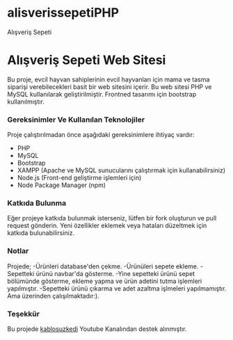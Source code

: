 # alisverissepetiPHP
Alışveriş Sepeti
# Alışveriş Sepeti Web Sitesi

Bu proje, evcil hayvan sahiplerinin evcil hayvanları için mama ve tasma siparişi verebilecekleri basit bir web sitesini içerir. Bu web sitesi PHP ve MySQL kullanılarak geliştirilmiştir. Frontned tasarımı için bootstrap kullanılmıştır.

### Gereksinimler Ve Kullanılan Teknolojiler

Proje çalıştırılmadan önce aşağıdaki gereksinimlere ihtiyaç vardır:

- PHP
- MySQL
- Bootstrap 
- XAMPP (Apache ve MySQL sunucularını çalıştırmak için kullanabilirsiniz)
- Node.js (Front-end geliştirme işlemleri için)
- Node Package Manager (npm)

### Katkıda Bulunma

Eğer projeye katkıda bulunmak isterseniz, lütfen bir fork oluşturun ve pull request gönderin. Yeni özellikler eklemek veya hataları düzeltmek için katkıda bulunabilirsiniz.

### Notlar
Projede;
-Ürünleri database'den çekme.
-Ürünüleri sepete ekleme.
-Sepetteki ürünü navbar'da gösterme.
-Yine sepetteki ürünü sepet bölümünde gösterme, ekleme yapma ve ürün adetini tutma işlemleri yapılmıştır.
-Sepetteki ürünü çıkarma ve adet azaltma işlmeleri yapılmamıştır. Ama üzerinden çalışılmaktadır:).

### Teşekkür
Bu projede <a href="https://www.youtube.com/@kablosuzkedi">kablosuzkedi</a>  Youtube Kanalından destek alınmıştır.
